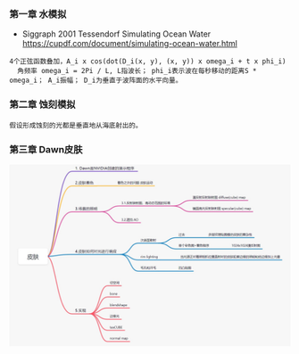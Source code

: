 ### 第一章 水模拟
- Siggraph 2001 Tessendorf Simulating Ocean Water https://cupdf.com/document/simulating-ocean-water.html
```
4个正弦函数叠加，A_i x cos(dot(D_i(x, y), (x, y)) x omega_i + t x phi_i)
  角频率 omega_i = 2Pi / L, L指波长； phi_i表示波在每秒移动的距离S * omega_i； A_i振幅； D_i为垂直于波阵面的水平向量。
```

### 第二章 蚀刻模拟
```
假设形成蚀刻的光都是垂直地从海底射出的。
```

### 第三章 Dawn皮肤
![皮肤](https://github.com/liangjin2007/data_liangjin/blob/master/Dawn1.jpg?raw=true)
